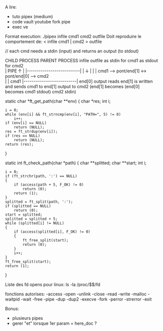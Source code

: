 A lire:
- tuto pipex (medium)
- code vault youtube fork pipe
- exec ve

Format execution:
./pipex infile cmd1 cmd2 outfile
Doit reproduire le comportement de:
< infile cmd1 | cmd2 > outfile


// each cmd needs a stdin (input) and returns an output (to stdout)
   

CHILD PROCESS												 PARENT PROCESS
    infile                                            			 outfile
as stdin for cmd1                                 			as stdout for cmd2            
       |                        PIPE                        		↑
       |           |---------------------------|            		|
       ↓             |                       |              		|
      cmd1   -->    pont/end[1]       ↔       pont/end[0]   -->     cmd2           
                     |                       |
            cmd1   |---------------------------|  end[0]
           output                             reads end[1]
         is written                          and sends cmd1
          to end[1]                          output to cmd2
       (end[1] becomes                      (end[0] becomes 
        cmd1 stdout)                           cmd2 stdin)





static char *ft_get_path(char **env)
{
    char    *res;
    int        i;

    i = 0;
    while (env[i] && ft_strncmp(env[i], "PATH=", 5) != 0)
        i++;
    if (env[i] == NULL)
        return (NULL);
    res = ft_strdup(env[i]);
    if (res == NULL)
        return (NULL);
    return (res);
}

static int ft_check_path(char *path)
{
    char    **splitted;
    char    **start;
    int        i;

    i = 0;
    if (ft_strchr(path, ':') == NULL)
    {
        if (access(path + 5, F_OK) != 0)
            return (0);
        return (1);
    }
    splitted = ft_split(path, ':');
    if (splitted == NULL)
        return (0);
    start = splitted;
    splitted = splitted + 5;
    while (splitted[i] != NULL)
    {
        if (access(splitted[i], F_OK) != 0)
        {
            ft_free_split(start);
            return (0);
        }
        i++;
    }
    ft_free_split(start);
    return (1);
}
















Liste des fd opens pour linux:
ls -la /proc/$$/fd

fonctions autorises:
-access
-open
-unlink
-close
-read
-write
-malloc
-waitpid
-wait
-free
-pipe
-dup
-dup2
-execve
-fork
-perror
-strerror
-exit





Bonus:
- plusieurs pipes
- gerer "et" lorsque 1er param = here_doc ?
